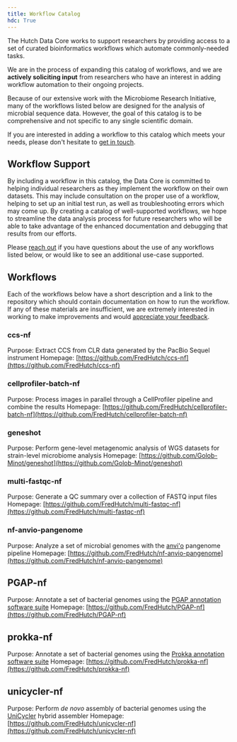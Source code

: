 ```yaml
---
title: Workflow Catalog
hdc: True
---
```


The Hutch Data Core works to support researchers by providing access to a set of
curated bioinformatics workflows which automate commonly-needed tasks.

We are in the process of expanding this catalog of workflows, and we are
**actively soliciting input** from researchers who have an interest in
adding workflow automation to their ongoing projects.

Because of our extensive work with the Microbiome Research Initiative,
many of the workflows listed below are designed for the analysis of microbial sequence
data. However, the goal of this catalog is to be comprehensive and not specific to
any single scientific domain.

If you are interested in adding a workflow to this catalog which meets your needs,
please don't hesitate to [get in touch](mailto:sminot@fredhutch.org).

## Workflow Support

By including a workflow in this catalog, the Data Core is committed to helping
individual researchers as they implement the workflow on their own datasets. This
may include consultation on the proper use of a workflow, helping to set up an initial
test run, as well as troubleshooting errors which may come up. By creating a catalog
of well-supported workflows, we hope to streamline the data analysis process for
future researchers who will be able to take advantage of the enhanced documentation
and debugging that results from our efforts.

Please [reach out](mailto:sminot@fredhutch.org) if you have questions about the
use of any workflows listed below, or would like to see an additional use-case supported.

## Workflows

Each of the workflows below have a short description and a link to the repository
which should contain documentation on how to run the workflow. If any of these materials
are insufficient, we are extremely interested in working to make improvements and
would [appreciate your feedback](mailto:sminot@fredhutch.org).

### ccs-nf

Purpose: Extract CCS from CLR data generated by the PacBio Sequel instrument
Homepage: [https://github.com/FredHutch/ccs-nf](https://github.com/FredHutch/ccs-nf)

### cellprofiler-batch-nf

Purpose: Process images in parallel through a CellProfiler pipeline and combine the results
Homepage: [https://github.com/FredHutch/cellprofiler-batch-nf](https://github.com/FredHutch/cellprofiler-batch-nf)

### geneshot

Purpose: Perform gene-level metagenomic analysis of WGS datasets for strain-level microbiome analysis
Homepage: [https://github.com/Golob-Minot/geneshot](https://github.com/Golob-Minot/geneshot)

### multi-fastqc-nf

Purpose: Generate a QC summary over a collection of FASTQ input files
Homepage: [https://github.com/FredHutch/multi-fastqc-nf](https://github.com/FredHutch/multi-fastqc-nf)

### nf-anvio-pangenome

Purpose: Analyze a set of microbial genomes with the [anvi'o](https://github.com/merenlab/anvio) pangenome pipeline
Homepage: [https://github.com/FredHutch/nf-anvio-pangenome](https://github.com/FredHutch/nf-anvio-pangenome)

## PGAP-nf

Purpose: Annotate a set of bacterial genomes using the
[PGAP annotation software suite](https://www.ncbi.nlm.nih.gov/genome/annotation_prok/)
Homepage: [https://github.com/FredHutch/PGAP-nf](https://github.com/FredHutch/PGAP-nf)

## prokka-nf

Purpose: Annotate a set of bacterial genomes using the
[Prokka annotation software suite](https://github.com/tseemann/prokka)
Homepage: [https://github.com/FredHutch/prokka-nf](https://github.com/FredHutch/prokka-nf)

## unicycler-nf

Purpose: Perform _de novo_ assembly of bacterial genomes using the [UniCycler](https://github.com/rrwick/Unicycler) hybrid assembler
Homepage: [https://github.com/FredHutch/unicycler-nf](https://github.com/FredHutch/unicycler-nf)
